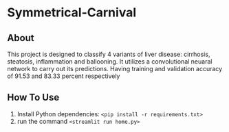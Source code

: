 # Symmetrical-Carnival

## About
This project is designed to classify 4 variants of liver disease: cirrhosis, steatosis, inflammation and ballooning. It utilizes a convolutional neuaral network to carry out its predictions. Having training and validation accuracy of 91.53 and 83.33 percent respectively


## How To Use
1. Install Python dependencies: `<pip install -r requirements.txt>`
2. run the command `<streamlit run home.py>`